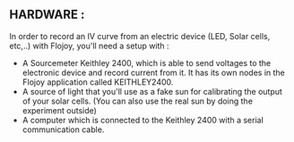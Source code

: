 ## HARDWARE : 
In order to record an IV curve from an electric device (LED, Solar cells, etc,..) with Flojoy, you'll need a setup with :

- A Sourcemeter Keithley 2400, which is able to send voltages to the electronic device and record current from it. It has its own nodes in the Flojoy application called KEITHLEY2400.
- A source of light that you'll use as a fake sun for calibrating the output of your solar cells. (You can also use the real sun by doing the experiment outside)
- A computer which is connected to the Keithley 2400 with a serial communication cable. 
